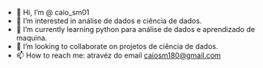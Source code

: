 - 👋 Hi, I’m @ caio_sm01
- 👀 I’m interested in  análise de dados e ciência de dados.
- 🌱 I’m currently learning  python para análise de dados e  aprendizado de maquina.
- 💞️ I’m looking to collaborate on  projetos de ciência de dados.
- 📫 How to reach me: atravéz do email caiosm180@gmail.com

<!---
caiosm01/caiosm01 is a ✨ special ✨ repository because its `README.md` (this file) appears on your GitHub profile.
You can click the Preview link to take a look at your changes.
--->
